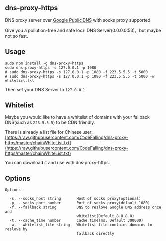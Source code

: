## dns-proxy-https

DNS proxy server over [Google Public DNS](https://dns.google.com/) with socks proxy supported

Give you a pollution-free and safe local DNS Server(0.0.0.0:53)，but maybe not so fast.
## Usage

``` shell
sudo npm install -g dns-proxy-https
sudo dns-proxy-https -s 127.0.0.1 -p 1080
# sudo dns-proxy-https -s 127.0.0.1 -p 1080 -f 223.5.5.5 -t 5000
# sudo dns-proxy-https -s 127.0.0.1 -p 1080 -f 223.5.5.5 -t 5000 -w whitelist.txt
```

Then set your DNS Server to `127.0.0.1`

## Whitelist

Maybe you would like to have a whitelist of domains with your fallback DNS(such as `223.5.5.5`) to be CDN friendly.

There is already a list file for Chinese user: [https://raw.githubusercontent.com/CodeFalling/dns-proxy-https/master/chainWhiteList.txt](https://raw.githubusercontent.com/CodeFalling/dns-proxy-https/master/chainWhiteList.txt)

You can download it and use with dns-proxy-https.

## Options

``` shell
Options

  -s, --socks_host string       Host of socks proxy(optional)
  -p, --socks_port number       Port of socks proxy(default 1080)
  -f, --fallback string         DNS to reslove Google DNS address once and
                                whitelist(Default 8.8.8.8)
  -t, --cache_time number       Cache time(ms, Default 300000)
  -w, --whitelist_file string   Whitelist file contains domains to reslove by
                                fallback directly
```
